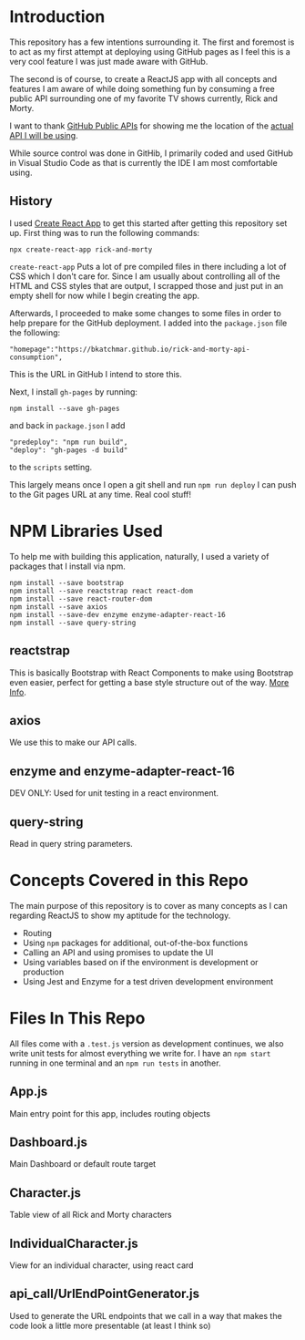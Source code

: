 # Introduction
This repository has a few intentions surrounding it. The first and foremost is to act as my first attempt at deploying using GitHub pages as I feel this is a very cool feature I was just made aware with GitHub.

The second is of course, to create a ReactJS app with all concepts and features I am aware of while doing something fun by consuming a free public API surrounding one of my favorite TV shows currently, Rick and Morty.

I want to thank [GitHub Public APIs](https://github.com/public-apis/public-apis#games--comics) for showing me the location of the [actual API I will be using](https://rickandmortyapi.com/).

While source control was done in GitHib, I primarily coded and used GitHub in Visual Studio Code as that is currently the IDE I am most comfortable using.

## History
I used [Create React App](https://reactjs.org/docs/create-a-new-react-app.html) to get this started after getting this repository set up. First thing was to run the following commands:

```
npx create-react-app rick-and-morty
```

`create-react-app` Puts a lot of pre compiled files in there including a lot of CSS which I don't care for. Since I am usually about controlling all of the HTML and CSS styles that are output, I scrapped those and just put in an empty shell for now while I begin creating the app.

Afterwards, I proceeded to make some changes to some files in order to help prepare for the GitHub deployment. I added into the `package.json` file the following:

```
"homepage":"https://bkatchmar.github.io/rick-and-morty-api-consumption",
```

This is the URL in GitHub I intend to store this.

Next, I install `gh-pages` by running:

```
npm install --save gh-pages
```

and back in `package.json` I add

```
"predeploy": "npm run build",
"deploy": "gh-pages -d build"
```

to the `scripts` setting.

This largely means once I open a git shell and run `npm run deploy` I can push to the Git pages URL at any time. Real cool stuff!

# NPM Libraries Used
To help me with building this application, naturally, I used a variety of packages that I install via npm.

```
npm install --save bootstrap
npm install --save reactstrap react react-dom
npm install --save react-router-dom
npm install --save axios
npm install --save-dev enzyme enzyme-adapter-react-16
npm install --save query-string
```

## reactstrap
This is basically Bootstrap with React Components to make using Bootstrap even easier, perfect for getting a base style structure out of the way. [More Info](https://reactstrap.github.io/).

## axios
We use this to make our API calls.

## enzyme and enzyme-adapter-react-16
DEV ONLY: Used for unit testing in a react environment.

## query-string
Read in query string parameters.

# Concepts Covered in this Repo
The main purpose of this repository is to cover as many concepts as I can regarding ReactJS to show my aptitude for the technology.

* Routing
* Using `npm` packages for additional, out-of-the-box functions
* Calling an API and using promises to update the UI
* Using variables based on if the environment is development or production
* Using Jest and Enzyme for a test driven development environment

# Files In This Repo
All files come with a `.test.js` version as development continues, we also write unit tests for almost everything we write for. I have an `npm start` running in one terminal and an `npm run tests` in another.

## App.js
Main entry point for this app, includes routing objects

## Dashboard.js
Main Dashboard or default route target

## Character.js
Table view of all Rick and Morty characters

## IndividualCharacter.js
View for an individual character, using react card

## api_call/UrlEndPointGenerator.js
Used to generate the URL endpoints that we call in a way that makes the code look a little more presentable (at least I think so)